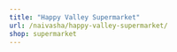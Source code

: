 ```yaml
---
title: "Happy Valley Supermarket"
url: /naivasha/happy-valley-supermarket/
shop: supermarket
---
```

